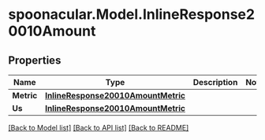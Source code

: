 # spoonacular.Model.InlineResponse20010Amount
## Properties

Name | Type | Description | Notes
------------ | ------------- | ------------- | -------------
**Metric** | [**InlineResponse20010AmountMetric**](InlineResponse20010AmountMetric.md) |  | 
**Us** | [**InlineResponse20010AmountMetric**](InlineResponse20010AmountMetric.md) |  | 

[[Back to Model list]](../README.md#documentation-for-models) [[Back to API list]](../README.md#documentation-for-api-endpoints) [[Back to README]](../README.md)


